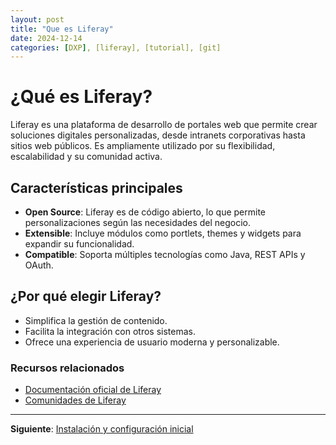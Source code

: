 ```yaml
---
layout: post
title: "Que es Liferay"
date: 2024-12-14
categories: [DXP], [liferay], [tutorial], [git]
---
```


# ¿Qué es Liferay?

Liferay es una plataforma de desarrollo de portales web que permite crear soluciones digitales personalizadas, desde intranets corporativas hasta sitios web públicos. Es ampliamente utilizado por su flexibilidad, escalabilidad y su comunidad activa.

## Características principales

- **Open Source**: Liferay es de código abierto, lo que permite personalizaciones según las necesidades del negocio.
- **Extensible**: Incluye módulos como portlets, themes y widgets para expandir su funcionalidad.
- **Compatible**: Soporta múltiples tecnologías como Java, REST APIs y OAuth.

## ¿Por qué elegir Liferay?

- Simplifica la gestión de contenido.
- Facilita la integración con otros sistemas.
- Ofrece una experiencia de usuario moderna y personalizable.

### Recursos relacionados

- [Documentación oficial de Liferay](https://learn.liferay.com)
- [Comunidades de Liferay](https://liferay.dev)

---
**Siguiente**: [Instalación y configuración inicial](instalacion-y-configuracion.md)
